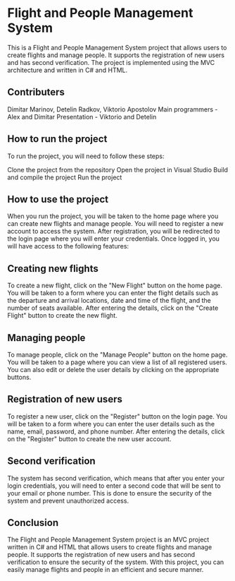 # Flight and People Management System
This is a Flight and People Management System project that allows users to create flights and manage people. It supports the registration of new users and has second verification. The project is implemented using the MVC architecture and written in C# and HTML.

## Contributers
Dimitar Marinov, Detelin Radkov, Viktorio Apostolov
Main programmers - Alex and Dimitar
Presentation - Viktorio and Detelin

## How to run the project
To run the project, you will need to follow these steps:

Clone the project from the repository
Open the project in Visual Studio
Build and compile the project
Run the project

## How to use the project
When you run the project, you will be taken to the home page where you can create new flights and manage people. You will need to register a new account to access the system. After registration, you will be redirected to the login page where you will enter your credentials. Once logged in, you will have access to the following features:

## Creating new flights
To create a new flight, click on the "New Flight" button on the home page. You will be taken to a form where you can enter the flight details such as the departure and arrival locations, date and time of the flight, and the number of seats available. After entering the details, click on the "Create Flight" button to create the new flight.

## Managing people
To manage people, click on the "Manage People" button on the home page. You will be taken to a page where you can view a list of all registered users. You can also edit or delete the user details by clicking on the appropriate buttons.

## Registration of new users
To register a new user, click on the "Register" button on the login page. You will be taken to a form where you can enter the user details such as the name, email, password, and phone number. After entering the details, click on the "Register" button to create the new user account.

## Second verification
The system has second verification, which means that after you enter your login credentials, you will need to enter a second code that will be sent to your email or phone number. This is done to ensure the security of the system and prevent unauthorized access.

## Conclusion
The Flight and People Management System project is an MVC project written in C# and HTML that allows users to create flights and manage people. It supports the registration of new users and has second verification to ensure the security of the system. With this project, you can easily manage flights and people in an efficient and secure manner.
